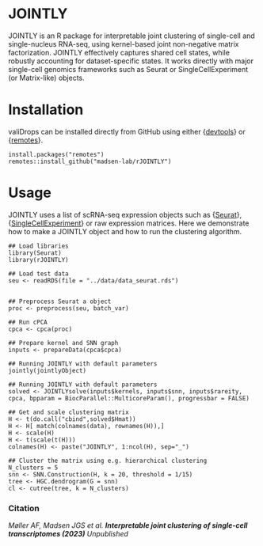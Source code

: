 # JOINTLY

JOINTLY is an R package for interpretable joint clustering of single-cell and single-nucleus RNA-seq, using kernel-based joint non-negative matrix factorization. JOINTLY effectively captures shared cell states, while robustly accounting for dataset-specific states. It works directly with major single-cell genomics frameworks such as Seurat or SingleCellExperiment (or Matrix-like) objects.


# Installation

valiDrops can be installed directly from GitHub using either {[devtools](https://cran.r-project.org/web/packages/devtools/index.html)} or {[remotes](https://cran.r-project.org/web/packages/remotes/index.html)}. 

```{R}
install.packages("remotes")
remotes::install_github("madsen-lab/rJOINTLY")
```


# Usage

JOINTLY uses a list of scRNA-seq expression objects such as {[Seurat](https://github.com/satijalab/seurat)}, {[SingleCellExperiment](https://github.com/drisso/SingleCellExperiment)} or raw expression matrices. 
Here we demonstrate how to make a JOINTLY object and how to run the clustering algorithm. 


```{R}
## Load libraries
library(Seurat)
library(rJOINTLY)

## Load test data
seu <- readRDS(file = "../data/data_seurat.rds")


## Preprocess Seurat a object
proc <- preprocess(seu, batch_var)

## Run cPCA
cpca <- cpca(proc)

## Prepare kernel and SNN graph
inputs <- prepareData(cpca$cpca)

## Running JOINTLY with default parameters
jointly(jointlyObject)

## Running JOINTLY with default parameters
solved <- JOINTLYsolve(inputs$kernels, inputs$snn, inputs$rareity, cpca, bpparam = BiocParallel::MulticoreParam(), progressbar = FALSE)

## Get and scale clustering matrix
H <- t(do.call("cbind",solved$Hmat))
H <- H[ match(colnames(data), rownames(H)),]
H <- scale(H)
H <- t(scale(t(H)))
colnames(H) <- paste("JOINTLY", 1:ncol(H), sep="_")

## Cluster the matrix using e.g. hierarchical clustering
N_clusters = 5
snn <- SNN.Construction(H, k = 20, threshold = 1/15)
tree <- HGC.dendrogram(G = snn)
cl <- cutree(tree, k = N_clusters)
```

### Citation
_Møller AF, Madsen JGS et al. **Interpretable joint clustering of single-cell transcriptomes (2023)** Unpublished_  <br/>
